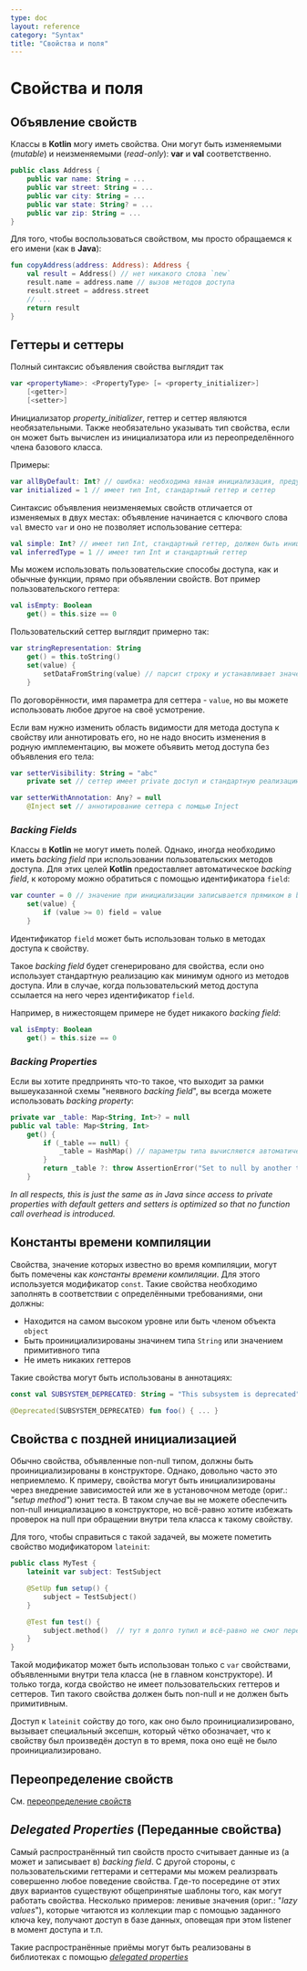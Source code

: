 ```yaml
---
type: doc
layout: reference
category: "Syntax"
title: "Свойства и поля"
---
```


<!--# Properties and Fields-->
# Свойства и поля

<!--## Declaring Properties-->
## Объявление свойств

<!--Classes in Kotlin can have properties.
These can be declared as mutable, using the *var*{: .keyword } keyword or read-only using the *val*{: .keyword } keyword.-->
Классы в <b>Kotlin</b> могу иметь свойства. Они могут быть изменяемыми (_mutable_) и неизменяемыми (_read-only_): **var** и **val** соответственно.

``` kotlin
public class Address { 
    public var name: String = ...
    public var street: String = ...
    public var city: String = ...
    public var state: String? = ...
    public var zip: String = ...
}
```

<!--To use a property, we simply refer to it by name, as if it were a field in Java:-->
Для того, чтобы воспользоваться свойством, мы просто обращаемся к его имени (как в <b>Java</b>):

``` kotlin
fun copyAddress(address: Address): Address {
    val result = Address() // нет никакого слова `new`
    result.name = address.name // вызов методов доступа
    result.street = address.street
    // ...
    return result
}
```

<!--## Getters and Setters-->
## Геттеры и сеттеры

<!--The full syntax for declaring a property is-->
Полный синтаксис объявления свойства выглядит так

``` kotlin
var <propertyName>: <PropertyType> [= <property_initializer>]
    [<getter>]
    [<setter>]
```

<!--The initializer, getter and setter are optional. Property type is optional if it can be inferred from the initializer or from the base class member being overridden.-->
Инициализатор _property_initializer_, геттер и сеттер являются необязательными. Также необязательно указывать тип свойства, если он может быть вычислен из инициализатора или из переопределённого члена базового класса.

<!--Examples:-->
Примеры:

``` kotlin
var allByDefault: Int? // ошибка: необходима явная инициализация, предусмотрены стандартные геттер и сеттер
var initialized = 1 // имеет тип Int, стандартный геттер и сеттер
```

<!--The full syntax of a read-only property declaration differs from a mutable one in two ways: it starts with `val` instead of `var` and does not allow a setter:-->
Синтаксис объявления неизменяемых свойств отличается от изменяемых в двух местах: объявление начинается с ключвого слова `val` вместо `var` и оно не позволяет использование сеттера:

``` kotlin
val simple: Int? // имеет тип Int, стандартный геттер, должен быть инициализирован в конструкторе
val inferredType = 1 // имеет тип Int и стандартный геттер
```

<!--We can write custom accessors, very much like ordinary functions, right inside a property declaration. Here's an example of a custom getter:-->
Мы можем использовать пользовательские способы доступа, как и обычные функции, прямо при объявлении свойств. Вот пример пользовательского геттера:

``` kotlin
val isEmpty: Boolean
    get() = this.size == 0
```

<!--A custom setter looks like this:-->
Пользовательский сеттер выглядит примерно так:

``` kotlin
var stringRepresentation: String
    get() = this.toString()
    set(value) {
        setDataFromString(value) // парсит строку и устанавливает значения для других свойств
    }
```

<!--By convention, the name of the setter parameter is `value`, but you can choose a different name if you prefer.-->
По договорённости, имя параметра для сеттера - `value`, но вы можете использовать любое другое на своё усмотрение.

<!--If you need to change the visibility of an accessor or to annotate it, but don't need to change the default implementation,
you can define the accessor without defining its body:-->
Если вам нужно изменить область видимости для метода доступа к свойству или аннотировать его, но не надо вносить изменения в родную имплементацию, вы можете объявить метод доступа без объявления его тела:

``` kotlin
var setterVisibility: String = "abc"
    private set // сеттер имеет private доступ и стандартную реализацию

var setterWithAnnotation: Any? = null
    @Inject set // аннотирование сеттера с помщью Inject
```

### _Backing Fields_

<!--Classes in Kotlin cannot have fields. However, sometimes it is necessary to have a backing field when using custom accessors. For these purposes, Kotlin provides
an automatic backing field which can be accessed using the `field` identifier:-->
Классы в <b>Kotlin</b> не могут иметь полей. Однако, иногда необходимо иметь _backing field_ при использовании пользовательских методов доступа. Для этих целей <b>Kotlin</b> предоставляет автоматическое _backing field_, к которому можно обратиться с помощью идентификатора `field`:

``` kotlin
var counter = 0 // значение при инициализации записывается прямиком в backing field
    set(value) {
        if (value >= 0) field = value
    }
```

<!--The `field` identifier can only be used in the accessors of the property.-->
Идентификатор `field` может быть использован только в методах доступа к свойству.

<!--A backing field will be generated for a property if it uses the default implementation of at least one of the accessors, or if a custom accessor references it through the `field` identifier.-->
Такое _backing field_ будет сгенерировано для свойства, если оно использует стандартную реализацию как минимум одного из методов доступа. Или в случае, когда пользовательский метод доступа ссылается на него через идентификатор `field`.

<!--For example, in the following case there will be no backing field:-->
Например, в нижестоящем примере не будет никакого _backing field_:

``` kotlin
val isEmpty: Boolean
    get() = this.size == 0
```

### _Backing Properties_

<!--If you want to do something that does not fit into this "implicit backing field" scheme, you can always fall back to having a *backing property*:-->
Если вы хотите предпринять что-то такое, что выходит за рамки вышеуказанной схемы "неявного _backing field_", вы всегда можете использовать _backing property_:

``` kotlin
private var _table: Map<String, Int>? = null
public val table: Map<String, Int>
    get() {
        if (_table == null) {
            _table = HashMap() // параметры типа вычисляются автоматически (ориг.: "Type parameters are inferred")
        }
        return _table ?: throw AssertionError("Set to null by another thread")
    }
```

_In all respects, this is just the same as in Java since access to private properties with default getters and setters is optimized so that no function call overhead is introduced._
<!--Во всех отношениях, такой подход является ничем иным, как доступом к закрытым свойствам с стандартными геттерами и сеттерами, который мы использовали в  <b>Java</b>. Так как он был оптимизирован, отпала необходимость вызова-->

<!--## Compile-Time Constants-->
## Константы времени компиляции

<!--Properties the value of which is known at compile time can be marked as _compile time constants_ using the `const` modifier.
Such properties need to fulfil the following requirements:-->
Свойства, значение которых известно во время компиляции, могут быть помечены как _константы времени компиляции_. Для этого используется модификатор `const`. Такие свойства необходимо заполнять в соответствии с определёнными требованиями, они должны:

  * Находится на самом высоком уровне или быть членом объекта `object`  
  * Быть проинициализированы значинем типа `String` или значением примитивного типа
  * Не иметь никаких геттеров

<!--Such properties can be used in annotations:-->
Такие свойства могут быть использованы в аннотациях:

``` kotlin
const val SUBSYSTEM_DEPRECATED: String = "This subsystem is deprecated"

@Deprecated(SUBSYSTEM_DEPRECATED) fun foo() { ... }
```


<!--## Late-Initialized Properties-->
## Свойства с поздней инициализацией

<!--Normally, properties declared as having a non-null type must be initialized in the constructor.
However, fairly often this is not convenient. For example, properties can be initialized through dependency injection,
or in the setup method of a unit test. In this case, you cannot supply a non-null initializer in the constructor,
but you still want to avoid null checks when referencing the property inside the body of a class.-->
Обычно свойства, объявленные non-null типом, должны быть проинициализированы в конструкторе. Однако, довольно часто это неприемлемо. К примеру, свойства могут быть инициализированы через внедрение зависимостей или же в установочном методе (ориг.: _"setup method"_) юнит 
теста. В таком случае вы не можете обеспечить non-null инициализацию в конструкторе, но всё-равно хотите избежать проверок на null при обращении внутри тела класса к такому свойству. 

<!--To handle this case, you can mark the property with the `lateinit` modifier:-->
Для того, чтобы справиться с такой задачей, вы можете пометить свойство модификатором `lateinit`:

``` kotlin
public class MyTest {
    lateinit var subject: TestSubject

    @SetUp fun setup() {
        subject = TestSubject()
    }

    @Test fun test() {
        subject.method()  // тут я долго тупил и всё-равно не смог перевести (ориг.: "dereference directly")
    }
}
```

<!--The modifier can only be used on `var` properties declared inside the body of a class (not in the primary constructor), and only
when the property does not have a custom getter or setter. The type of the property must be non-null, and it must not be
a primitive type.-->
Такой модификатор может быть использован только с `var` свойствами, объявленными внутри тела класса (не в главном конструкторе). И только тогда, когда свойство не имеет пользовательских геттеров и сеттеров. Тип такого свойства должен быть non-null и не должен быть примитивным.

<!--Accessing a `lateinit` property before it has been initialized throws a special exception that clearly identifies the property
being accessed and the fact that it hasn't been initialized.-->
Доступ к `lateinit` сойству до того, как оно было проинициализировано, вызывает специальный эксепшн, который чётко обозначает, что к свойству был произведён доступ в то время, пока оно ещё не было проинициализировано.

<!--## Overriding Properties-->
## Переопределение свойств

См. [переопределение свойств](http://kotlinlang.org/docs/reference/classes.html#overriding-properties)

<!--## Delegated Properties-->
## _Delegated Properties_ (Переданные свойства)
  
<!--The most common kind of properties simply reads from (and maybe writes to) a backing field. 
On the other hand, with custom getters and setters one can implement any behaviour of a property.
Somewhere in between, there are certain common patterns of how a property may work. A few examples: lazy values,
reading from a map by a given key, accessing a database, notifying listener on access, etc.-->
Самый распространённый тип свойств просто считывает данные из (а может и записывает в) _backing field_.
С другой стороны, с пользовательскими геттерами и сеттерами мы можем реализрвать совершенно любое поведение свойства.
Где-то посередине от этих двух вариантов существуют общепринятые шаблоны того, как могут работать свойства. Несколько примеров:
ленивые значения (ориг.: "_lazy values_"), которые читаются из коллекции map c помощью заданного ключа key, получают доступ в базе данных, оповещая при этом listener в момент доступа и т.п.


<!--Such common behaviours can be implemented as libraries using [_delegated properties_](delegated-properties.html).-->
Такие распространённые приёмы могут быть реализованы в библиотеках с помощью [_delegated properties_](http://kotlinlang.org/docs/reference/delegated-properties.html)

